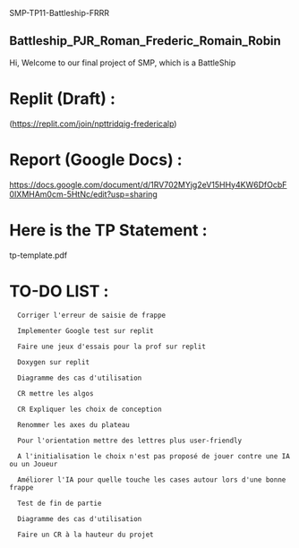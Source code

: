SMP-TP11-Battleship-FRRR
## Battleship_PJR_Roman_Frederic_Romain_Robin
Hi, Welcome to our final project of SMP, which is a BattleShip

# Replit (Draft) :
(https://replit.com/join/npttridqig-fredericalp)

# Report (Google Docs) :
https://docs.google.com/document/d/1RV702MYjg2eV15HHy4KW6DfOcbF0IXMHAm0cm-5HtNc/edit?usp=sharing

# Here is the TP Statement :
tp-template.pdf

# TO-DO LIST :

```
  Corriger l'erreur de saisie de frappe 
  
  Implementer Google test sur replit

  Faire une jeux d'essais pour la prof sur replit

  Doxygen sur replit

  Diagramme des cas d'utilisation

  CR mettre les algos 
  
  CR Expliquer les choix de conception
  
  Renommer les axes du plateau
  
  Pour l'orientation mettre des lettres plus user-friendly
  
  A l'initialisation le choix n'est pas proposé de jouer contre une IA ou un Joueur
  
  Améliorer l'IA pour quelle touche les cases autour lors d'une bonne frappe
  
  Test de fin de partie
  
  Diagramme des cas d'utilisation
  
  Faire un CR à la hauteur du projet

```

